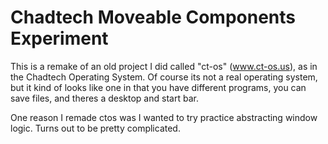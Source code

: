 # Chadtech Moveable Components Experiment

This is a remake of an old project I did called "ct-os" (www.ct-os.us), as in the Chadtech Operating System. Of course its not a real operating system, but it kind of looks like one in that you have different programs, you can save files, and theres a desktop and start bar.

One reason I remade ctos was I wanted to try practice abstracting window logic. Turns out to be pretty complicated.